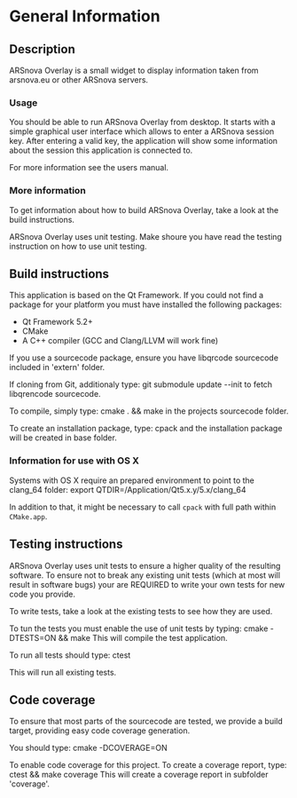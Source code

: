 # General Information

## Description
ARSnova Overlay is a small widget to display information taken from arsnova.eu or other ARSnova servers.

### Usage
You should be able to run ARSnova Overlay from desktop. It starts with a simple
graphical user interface which allows to enter a ARSnova session key.
After entering a valid key, the application will show some information about
the session this application is connected to.

For more information see the users manual.

### More information

To get information about how to build ARSnova Overlay, take a look at the build instructions.

ARSnova Overlay uses unit testing. Make shoure you have read the testing instruction on how to use unit testing.

## Build instructions
This application is based on the Qt Framework. If you could not find a package
for your platform you must have installed the following packages:
* Qt Framework 5.2+
* CMake
* A C++ compiler (GCC and Clang/LLVM will work fine)

If you use a sourcecode package, ensure you have libqrcode sourcecode included in 'extern' folder.

If cloning from Git, additionaly type:
    git submodule update --init
to fetch libqrencode sourcecode.

To compile, simply type:
    cmake . && make
in the projects sourcecode folder.

To create an installation package, type:
    cpack
and the installation package will be created in base folder.

### Information for use with OS X
Systems with OS X require an prepared environment to point to the clang_64 folder:
    export QTDIR=/Application/Qt5.x.y/5.x/clang_64

In addition to that, it might be necessary to call `cpack` with full path within `CMake.app`.

## Testing instructions
ARSnova Overlay uses unit tests to ensure a higher quality of the resulting software.
To ensure not to break any existing unit tests (which at most will result in
software bugs) your are REQUIRED to write your own tests for new code you provide.

To write tests, take a look at the existing tests to see how they are used.

To tun the tests you must enable the use of unit tests by typing:
    cmake -DTESTS=ON && make
This will compile the test application.

To run all tests should type:
    ctest

This will run all existing tests.

## Code coverage
To ensure that most parts of the sourcecode are tested, we provide a build target,
providing easy code coverage generation.

You should type:
    cmake -DCOVERAGE=ON

To enable code coverage for this project. To create a coverage report, type:
    ctest && make coverage
This will create a coverage report in subfolder 'coverage'.
